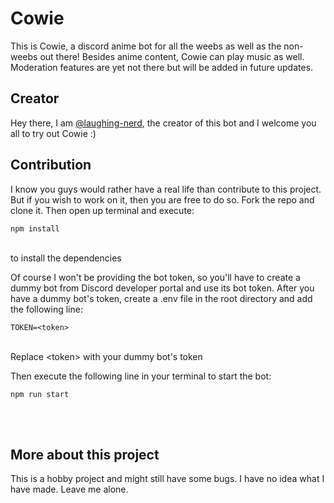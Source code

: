 
# Cowie

This is Cowie, a discord anime bot for all the weebs as well as the non-weebs out there! Besides anime content, Cowie can play music as well. Moderation features are yet not there but will be added in future updates.
## Creator

Hey there, I am [@laughing-nerd](https://www.github.com/laughing-nerd), the creator of this bot and I welcome you all to try out Cowie :)


## Contribution

I know you guys would rather have a real life than contribute to this project. But if you wish to work on it, then you are free to do so.
Fork the repo and clone it.
Then open up terminal and execute:<br>
```
npm install
```
<br>
to install the dependencies

Of course I won't be providing the bot token, so you'll have to create a dummy bot from Discord developer portal and use its bot token.
After you have a dummy bot's token, create a .env file in the root directory and add the following line:
<br>
```
TOKEN=<token>
```
<br>
Replace &lt;token&gt; with your dummy bot's token

Then execute the following line in your terminal to start the bot:<br>
```
npm run start
```
<br><br>

## More about this project

This is a hobby project and might still have some bugs. I have no idea what I have made. Leave me alone.
